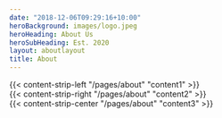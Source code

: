 ```yaml
---
date: "2018-12-06T09:29:16+10:00"
heroBackground: images/logo.jpeg
heroHeading: About Us
heroSubHeading: Est. 2020   
layout: aboutlayout
title: About
---
```


<div>
{{< content-strip-left "/pages/about" "content1" >}}
</div>
<div>
{{< content-strip-right "/pages/about" "content2" >}}
</div>
<div>
{{< content-strip-center "/pages/about" "content3" >}}
</div>
